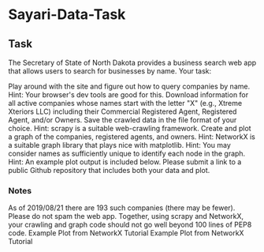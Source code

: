 # Sayari-Data-Task
## Task
The Secretary of State of North Dakota provides a business search web app that allows users to search for businesses by name. Your task:

Play around with the site and figure out how to query companies by name.
Hint: Your browser's dev tools are good for this.
Download information for all active companies whose names start with the letter "X" (e.g., Xtreme Xteriors LLC) including their Commercial Registered Agent, Registered Agent, and/or Owners. Save the crawled data in the file format of your choice.
Hint: scrapy is a suitable web-crawling framework.
Create and plot a graph of the companies, registered agents, and owners.
Hint: NetworkX is a suitable graph library that plays nice with matplotlib.
Hint: You may consider names as sufficiently unique to identify each node in the graph.
Hint: An example plot output is included below.
Please submit a link to a public Github repository that includes both your data and plot.

### Notes
As of 2019/08/21 there are 193 such companies (there may be fewer). Please do not spam the web app.
Together, using scrapy and NetworkX, your crawling and graph code should not go well beyond 100 lines of PEP8 code.
Example Plot from NetworkX Tutorial
Example Plot from NetworkX Tutorial

